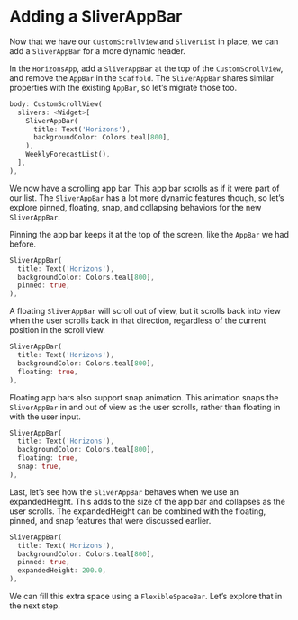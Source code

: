 # Adding a SliverAppBar

Now that we have our `CustomScrollView` and `SliverList` in place, we
can add a `SliverAppBar` for a more dynamic header.

In the `HorizonsApp`, add a `SliverAppBar` at the top of the
`CustomScrollView`, and remove the `AppBar` in the `Scaffold`.
The `SliverAppBar` shares similar properties with the existing
`AppBar`, so let’s migrate those too.

```dart
body: CustomScrollView(
  slivers: <Widget>[
    SliverAppBar(
      title: Text('Horizons'),
      backgroundColor: Colors.teal[800],
    ),
    WeeklyForecastList(),
  ],
),
```

We now have a scrolling app bar. This app bar scrolls as if it were
part of our list. The `SliverAppBar` has a lot more dynamic features
though, so let’s explore pinned, floating, snap, and collapsing behaviors
for the new `SliverAppBar`.

Pinning the app bar keeps it at the top of the screen, like
the `AppBar` we had before.

```dart
SliverAppBar(
  title: Text('Horizons'),
  backgroundColor: Colors.teal[800],
  pinned: true,
),
```

A floating `SliverAppBar` will scroll out of view, but it scrolls back
into view when the user scrolls back in that direction, regardless
of the current position in the scroll view.

```dart
SliverAppBar(
  title: Text('Horizons'),
  backgroundColor: Colors.teal[800],
  floating: true,
),
```

Floating app bars also support snap animation. This animation snaps
the `SliverAppBar` in and out of view as the user scrolls, rather than floating
in with the user input.

```dart
SliverAppBar(
  title: Text('Horizons'),
  backgroundColor: Colors.teal[800],
  floating: true,
  snap: true,
),
```

Last, let’s see how the `SliverAppBar` behaves when we use an
expandedHeight. This adds to the size of the app bar and collapses
as the user scrolls. The expandedHeight can be combined with the
floating, pinned, and snap features that were discussed earlier.

```dart
SliverAppBar(
  title: Text('Horizons'),
  backgroundColor: Colors.teal[800],
  pinned: true,
  expandedHeight: 200.0,
),
```

We can fill this extra space using a `FlexibleSpaceBar`. Let’s
explore that in the next step.